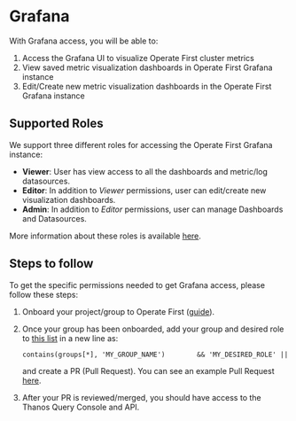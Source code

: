 # Grafana

With Grafana access, you will be able to:
1. Access the Grafana UI to visualize Operate First cluster metrics
2. View saved metric visualization dashboards in Operate First Grafana instance
3. Edit/Create new metric visualization dashboards in the Operate First Grafana instance

## Supported Roles
We support three different roles for accessing the Operate First Grafana instance:
* **Viewer**: User has view access to all the dashboards and metric/log datasources.
* **Editor**: In addition to *Viewer* permissions, user can edit/create new visualization dashboards.
* **Admin**: In addition to *Editor* permissions, user can manage Dashboards and Datasources.

More information about these roles is available [here](https://grafana.com/docs/grafana/latest/permissions/organization_roles/#compare-roles).


## Steps to follow
To get the specific permissions needed to get Grafana access, please follow these steps:

1. Onboard your project/group to Operate First ([guide](https://github.com/operate-first/hitchhikers-guide/blob/main/pages/onboarding_project.ipynb)).
2. Once your group has been onboarded, add your group and desired role to [this list](https://github.com/operate-first/apps/blob/master/grafana/overlays/moc/smaug/grafana-oauth.yaml#L29) in a new line as: <br>

   `contains(groups[*], 'MY_GROUP_NAME')        && 'MY_DESIRED_ROLE' ||` <br>

   and create a PR (Pull Request). You can see an example Pull Request [here](https://github.com/operate-first/apps/pull/1323).

3. After your PR is reviewed/merged, you should have access to the Thanos Query Console and API.
